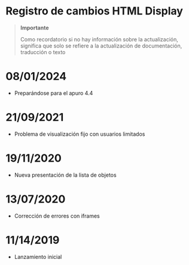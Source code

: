 # Registro de cambios HTML Display

>**Importante**
>
>Como recordatorio si no hay información sobre la actualización, significa que solo se refiere a la actualización de documentación, traducción o texto

# 08/01/2024

- Preparándose para el apuro 4.4

# 21/09/2021

- Problema de visualización fijo con usuarios limitados

# 19/11/2020

- Nueva presentación de la lista de objetos

# 13/07/2020

- Corrección de errores con iframes

# 11/14/2019

- Lanzamiento inicial

